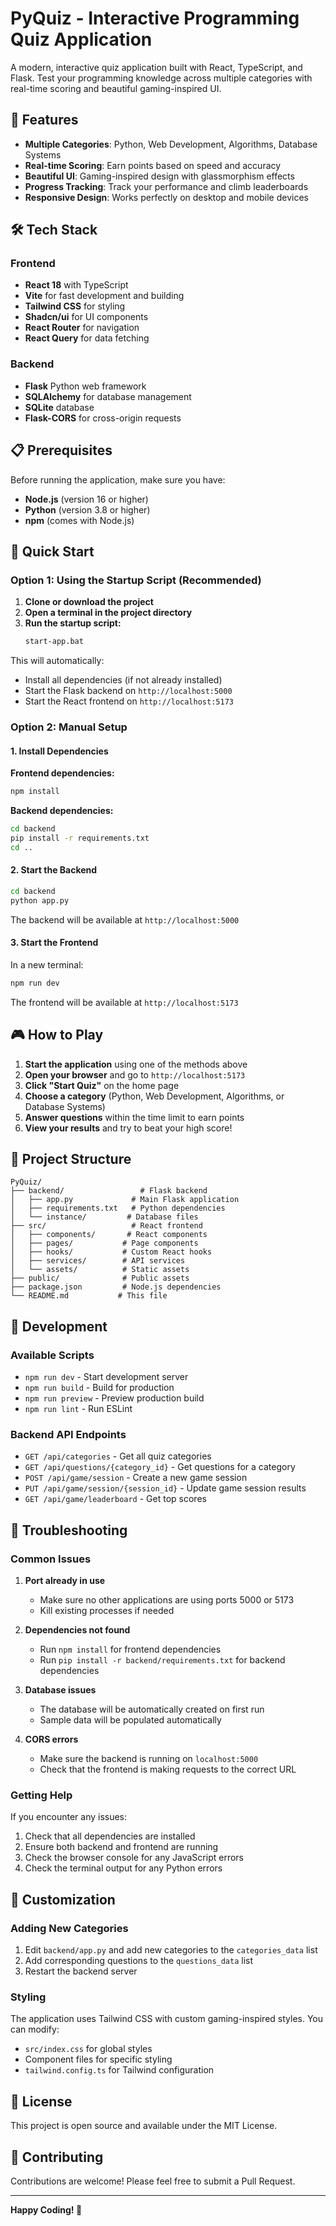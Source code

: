 # PyQuiz - Interactive Programming Quiz Application

A modern, interactive quiz application built with React, TypeScript, and Flask. Test your programming knowledge across multiple categories with real-time scoring and beautiful gaming-inspired UI.

## 🚀 Features

- **Multiple Categories**: Python, Web Development, Algorithms, Database Systems
- **Real-time Scoring**: Earn points based on speed and accuracy
- **Beautiful UI**: Gaming-inspired design with glassmorphism effects
- **Progress Tracking**: Track your performance and climb leaderboards
- **Responsive Design**: Works perfectly on desktop and mobile devices

## 🛠️ Tech Stack

### Frontend
- **React 18** with TypeScript
- **Vite** for fast development and building
- **Tailwind CSS** for styling
- **Shadcn/ui** for UI components
- **React Router** for navigation
- **React Query** for data fetching

### Backend
- **Flask** Python web framework
- **SQLAlchemy** for database management
- **SQLite** database
- **Flask-CORS** for cross-origin requests

## 📋 Prerequisites

Before running the application, make sure you have:

- **Node.js** (version 16 or higher)
- **Python** (version 3.8 or higher)
- **npm** (comes with Node.js)

## 🚀 Quick Start

### Option 1: Using the Startup Script (Recommended)

1. **Clone or download the project**
2. **Open a terminal in the project directory**
3. **Run the startup script:**
   ```bash
   start-app.bat
   ```

This will automatically:
- Install all dependencies (if not already installed)
- Start the Flask backend on `http://localhost:5000`
- Start the React frontend on `http://localhost:5173`

### Option 2: Manual Setup

#### 1. Install Dependencies

**Frontend dependencies:**
```bash
npm install
```

**Backend dependencies:**
```bash
cd backend
pip install -r requirements.txt
cd ..
```

#### 2. Start the Backend

```bash
cd backend
python app.py
```

The backend will be available at `http://localhost:5000`

#### 3. Start the Frontend

In a new terminal:

```bash
npm run dev
```

The frontend will be available at `http://localhost:5173`

## 🎮 How to Play

1. **Start the application** using one of the methods above
2. **Open your browser** and go to `http://localhost:5173`
3. **Click "Start Quiz"** on the home page
4. **Choose a category** (Python, Web Development, Algorithms, or Database Systems)
5. **Answer questions** within the time limit to earn points
6. **View your results** and try to beat your high score!

## 📁 Project Structure

```
PyQuiz/
├── backend/                 # Flask backend
│   ├── app.py             # Main Flask application
│   ├── requirements.txt   # Python dependencies
│   └── instance/         # Database files
├── src/                   # React frontend
│   ├── components/       # React components
│   ├── pages/           # Page components
│   ├── hooks/           # Custom React hooks
│   ├── services/        # API services
│   └── assets/          # Static assets
├── public/              # Public assets
├── package.json         # Node.js dependencies
└── README.md           # This file
```

## 🔧 Development

### Available Scripts

- `npm run dev` - Start development server
- `npm run build` - Build for production
- `npm run preview` - Preview production build
- `npm run lint` - Run ESLint

### Backend API Endpoints

- `GET /api/categories` - Get all quiz categories
- `GET /api/questions/{category_id}` - Get questions for a category
- `POST /api/game/session` - Create a new game session
- `PUT /api/game/session/{session_id}` - Update game session results
- `GET /api/game/leaderboard` - Get top scores

## 🐛 Troubleshooting

### Common Issues

1. **Port already in use**
   - Make sure no other applications are using ports 5000 or 5173
   - Kill existing processes if needed

2. **Dependencies not found**
   - Run `npm install` for frontend dependencies
   - Run `pip install -r backend/requirements.txt` for backend dependencies

3. **Database issues**
   - The database will be automatically created on first run
   - Sample data will be populated automatically

4. **CORS errors**
   - Make sure the backend is running on `localhost:5000`
   - Check that the frontend is making requests to the correct URL

### Getting Help

If you encounter any issues:

1. Check that all dependencies are installed
2. Ensure both backend and frontend are running
3. Check the browser console for any JavaScript errors
4. Check the terminal output for any Python errors

## 🎨 Customization

### Adding New Categories

1. Edit `backend/app.py` and add new categories to the `categories_data` list
2. Add corresponding questions to the `questions_data` list
3. Restart the backend server

### Styling

The application uses Tailwind CSS with custom gaming-inspired styles. You can modify:
- `src/index.css` for global styles
- Component files for specific styling
- `tailwind.config.ts` for Tailwind configuration

## 📄 License

This project is open source and available under the MIT License.

## 🤝 Contributing

Contributions are welcome! Please feel free to submit a Pull Request.

---

**Happy Coding! 🎯**
